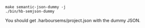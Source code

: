 
```
make semantic-json-dummy -j
./bin/hb-semjson-dummy
```

You should get .harboursems/project.json with the dummy JSON.